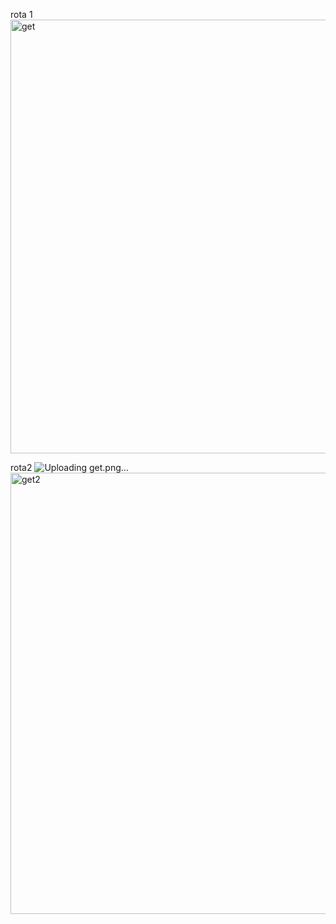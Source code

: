 rota 1<img width="904" height="694" alt="get" src="https://github.com/user-attachments/assets/dfeec63e-1c98-428e-bc3e-bede6d64194e" />


rota2
![Uploading get.png…]()
<img width="916" height="706" alt="get2" src="https://github.com/user-attachments/assets/ba7aa3d4-da74-464d-9dbc-1b63574d9058" />
